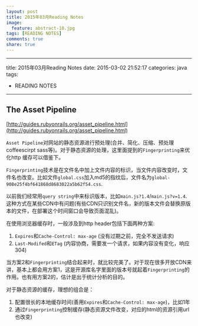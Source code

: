 ```yaml
---
layout: post
title: 2015年03月Reading Notes
image:
  feature: abstract-10.jpg
tags: [READING NOTES]
comments: true
share: true
---
```


---
title: 2015年03月Reading Notes
date: 2015-03-02 21:52:17
categories: java
tags:
  - READING NOTES
---


## The Asset Pipeline
[http://guides.rubyonrails.org/asset_pipeline.html](http://guides.rubyonrails.org/asset_pipeline.html)

`Asset Pipeline`对网站的静态资源进行预处理(合并、简化、压缩、预处理coffeescirpt sass等)。对于静态资源的处理，这里面提到的`Fingerprinting`来优化http 缓存可以借鉴下。

`Fingerprinting`技术是在文件名中加上文件内容的标识，当文件内容改变时，文件名也改变。比如文件`global.css`加入md5的指纹后，文件名为`global-908e25f4bf641868d8683022a5b62f54.css`.

以前我们经常用`query string`中来标识版本，比如`main.js?1.4`/`main.js?v=1.4`.这种方式在某些CDN中有问题(有些CDN只识别文件名，新的版本文件会替换原版本的文件，在部署这个时间窗口会导致页面混乱)。

在使用浏览器缓存时，一般涉及到http header包括下面两种方案:

1. `Expires`和`Cache-Control: max-age` (没有过期之前，完全不发送请求)
2. `Last-Modifed`和`ETag` (内容协商，需要发一个请求，如果内容没有变化，响应304)

当方案2和`Fingerprinting`结合起来时，就比较完美了。对于现在很多开放CDN来讲，基本上都会用方案1，这是开源库名字里面的版本号就起着`Fingerprinting`的作用。也有用方案2的，估计是出于统计分析的目的。

对于静态资源的缓存，理想的组合是：

1. 配置很长的本地缓存时间(善用`Expires`和`Cache-Control: max-age`)，比如1年
2. 通过`Fingerprinting`控制缓存(静态资源文件改变，对应的html的资源引用url也改变)